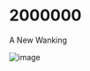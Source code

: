 # 2000000
A New Wanking


![image](https://github.com/user-attachments/assets/65ad7de8-72e1-4298-867c-ab112b0182cb)
